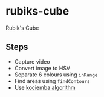 # rubiks-cube
Rubik's Cube

## Steps

- Capture video
- Convert image to HSV
- Separate 6 colours using `inRange`
- Find areas using `findContours`
- Use [kociemba algorithm](https://pypi.org/project/kociemba/)

